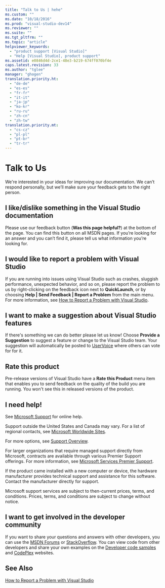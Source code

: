 ```yaml
---
title: "Talk to Us | hehe"
ms.custom: ""
ms.date: "10/18/2016"
ms.prod: "visual-studio-dev14"
ms.reviewer: ""
ms.suite: ""
ms.tgt_pltfrm: ""
ms.topic: "article"
helpviewer_keywords: 
  - "product support [Visual Studio]"
  - "Help [Visual Studio], product support"
ms.assetid: e0846d4d-2ce1-48e3-b219-674ff070bf4e
caps.latest.revision: 33
ms.author: "tglee"
manager: "ghogen"
translation.priority.ht: 
  - "de-de"
  - "es-es"
  - "fr-fr"
  - "it-it"
  - "ja-jp"
  - "ko-kr"
  - "ru-ru"
  - "zh-cn"
  - "zh-tw"
translation.priority.mt: 
  - "cs-cz"
  - "pl-pl"
  - "pt-br"
  - "tr-tr"
---
```

# Talk to Us
We're interested in your ideas for improving our documentation. We can’t respond personally, but we’ll make sure your feedback gets to the right person.  
  
## I like/dislike something in the Visual Studio documentation  
 Please use our feedback button (**Was this page helpful?**) at the bottom of the page. You can find this button on all MSDN pages. If you’re looking for an answer and you can’t find it, please tell us what information you’re looking for.  
  
## I would like to report a problem with Visual Studio  
 If you are running into issues using Visual Studio such as crashes, sluggish performance, unexpected behavior, and so on, please report the problem to us by right-clicking on the feedback icon next to **QuickLaunch**, or by choosing **Help &#124; Send Feedback &#124; Report a Problem** from the main menu. For more information, see [How to Report a Problem with Visual Studio](../Topic/How%20to%20Report%20a%20Problem%20with%20Visual%20Studio.md).  
  
## I want to make a suggestion about Visual Studio features  
 If there's something we can do better please let us know! Choose **Provide a Suggestion** to suggest a feature or change to the Visual Studio team. Your suggestion will automatically be posted to [UserVoice](https://visualstudio.uservoice.com) where others can vote for for it.  
  
## Rate this product  
 Pre-release versions of Visual Studio have a **Rate this Product** menu item that enables you to send feedback on the quality of the build you are running. You won't see this in released versions of the product.  
  
## I need help!  
 See [Microsoft Support](http://go.microsoft.com/fwlink/?LinkID=99019) for online help.  
  
 Support outside the United States and Canada may vary. For a list of regional contacts, see [Microsoft Worldwide Sites](http://www.microsoft.com/worldwide/).  
  
 For more options, see [Support Overview](http://www.visualstudio.com/support/support-overview-vs).  
  
 For larger organizations that require managed support directly from Microsoft, contracts are available through various Premier Support offerings. For more information, see [Microsoft Services Premier Support](http://go.microsoft.com/fwlink/?LinkId=258223).  
  
 If the product came installed with a new computer or device, the hardware manufacturer provides technical support and assistance for this software. Contact the manufacturer directly for support.  
  
 Microsoft support services are subject to then-current prices, terms, and conditions. Prices, terms, and conditions are subject to change without notice.  
  
## I want to get involved in the developer community  
 If you want to share your questions and answers with other developers, you can use the [MSDN Forums](http://social.msdn.microsoft.com/Forums/home) or [StackOverflow](http://stackoverflow.com/). You can view code from other developers and share your own examples on the [Developer code samples](http://code.msdn.microsoft.com/) and [CodePlex](http://www.codeplex.com/) websites.  
  
## See Also  
 [How to Report a Problem with Visual Studio](../Topic/How%20to%20Report%20a%20Problem%20with%20Visual%20Studio.md)